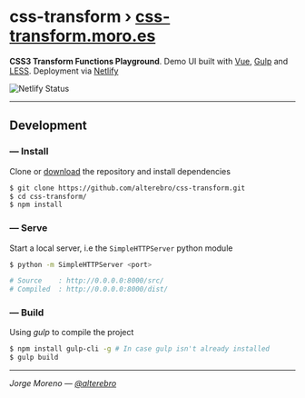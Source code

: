 # css-transform &rsaquo; [css-transform.moro.es](https://css-transform.moro.es/)

**CSS3 Transform Functions Playground**. Demo UI built with [Vue](https://vuejs.org/), [Gulp](https://gulpjs.com/) and [LESS](http://lesscss.org/). Deployment via [Netlify](https://www.netlify.com/)

![Netlify Status](https://api.netlify.com/api/v1/badges/61609638-1191-4dfa-ab28-53af3b7c17c0/deploy-status)

---

## Development

### &mdash; Install

Clone or [download](https://github.com/alterebro/css-transform/archive/master.zip) the repository and install dependencies

```sh
$ git clone https://github.com/alterebro/css-transform.git
$ cd css-transform/
$ npm install
```

### &mdash; Serve

Start a local server, i.e the `SimpleHTTPServer` python module

```sh
$ python -m SimpleHTTPServer <port>

# Source    : http://0.0.0.0:8000/src/
# Compiled  : http://0.0.0.0:8000/dist/
```

### &mdash; Build

Using *gulp* to compile the project

```sh
$ npm install gulp-cli -g # In case gulp isn't already installed
$ gulp build
```

---

*Jorge Moreno &mdash; [@alterebro](https://twitter.com/alterebro)*
